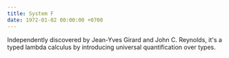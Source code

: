 ```yaml
---
title: System F
date: 1972-01-02 00:00:00 +0700
---
```


Independently discovered by Jean-Yves Girard and John C. Reynolds, it's a typed lambda calculus by introducing universal quantification over types.

